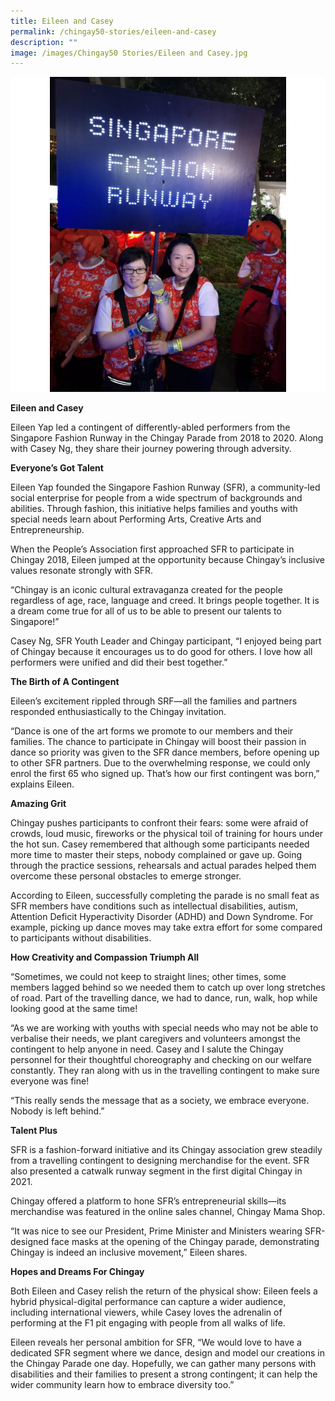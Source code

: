 ```yaml
---
title: Eileen and Casey
permalink: /chingay50-stories/eileen-and-casey
description: ""
image: /images/Chingay50 Stories/Eileen and Casey.jpg
---
```

![Eileen and Casey](/images/Chingay50%20Stories/Eileen%20and%20Casey.jpg)

**Eileen and Casey**

Eileen Yap led a contingent of differently-abled performers from the Singapore Fashion Runway in the Chingay Parade from 2018 to 2020. Along with Casey Ng, they share their journey powering through adversity.  

**Everyone’s Got Talent**

Eileen Yap founded the Singapore Fashion Runway (SFR), a community-led social enterprise for people from a wide spectrum of backgrounds and abilities. Through fashion, this initiative helps families and youths with special needs learn about Performing Arts, Creative Arts and Entrepreneurship.

When the People’s Association first approached SFR to participate in Chingay 2018, Eileen jumped at the opportunity because Chingay’s inclusive values resonate strongly with SFR. 

“Chingay is an iconic cultural extravaganza created for the people regardless of age, race, language and creed. It brings people together. It is a dream come true for all of us to be able to present our talents to Singapore!” 

Casey Ng, SFR Youth Leader and Chingay participant, “I enjoyed being part of Chingay because it encourages us to do good for others. I love how all performers were unified and did their best together.”

**The Birth of A Contingent**

Eileen’s excitement rippled through SRF—all the families and partners responded enthusiastically to the Chingay invitation. 

“Dance is one of the art forms we promote to our members and their families. The chance to participate in Chingay will boost their passion in dance so priority was given to the SFR dance members, before opening up to other SFR partners. Due to the overwhelming response, we could only enrol the first 65 who signed up. That’s how our first contingent was born,” explains Eileen.

**Amazing Grit**

Chingay pushes participants to confront their fears: some were afraid of crowds, loud music, fireworks or the physical toil of training for hours under the hot sun. Casey remembered that although some participants needed more time to master their steps, nobody complained or gave up. Going through the practice sessions, rehearsals and actual parades helped them overcome these personal obstacles to emerge stronger.

According to Eileen, successfully completing the parade is no small feat as SFR members have conditions such as intellectual disabilities, autism, Attention Deficit Hyperactivity Disorder (ADHD) and Down Syndrome. For example, picking up dance moves may take extra effort for some compared to participants without disabilities.

**How Creativity and Compassion Triumph All**

“Sometimes, we could not keep to straight lines; other times, some members lagged behind so we needed them to catch up over long stretches of road. Part of the travelling dance, we had to dance, run, walk, hop while looking good at the same time!

“As we are working with youths with special needs who may not be able to verbalise their needs, we plant caregivers and volunteers amongst the contingent to help anyone in need. Casey and I salute the Chingay personnel for their thoughtful choreography and checking on our welfare constantly. They ran along with us in the travelling contingent to make sure everyone was fine!

“This really sends the message that as a society, we embrace everyone. Nobody is left behind.”

**Talent Plus**

SFR is a fashion-forward initiative and its Chingay association grew steadily from a travelling contingent to designing merchandise for the event. SFR also presented a catwalk runway segment in the first digital Chingay in 2021.

Chingay offered a platform to hone SFR’s entrepreneurial skills—its merchandise was featured in the online sales channel, Chingay Mama Shop.

“It was nice to see our President, Prime Minister and Ministers wearing SFR-designed face masks at the opening of the Chingay parade, demonstrating Chingay is indeed an inclusive movement,” Eileen shares.

**Hopes and Dreams For Chingay**
  
Both Eileen and Casey relish the return of the physical show: Eileen feels a hybrid physical-digital performance can capture a wider audience, including international viewers, while Casey loves the adrenalin of performing at the F1 pit engaging with people from all walks of life.

Eileen reveals her personal ambition for SFR, “We would love to have a dedicated SFR segment where we dance, design and model our creations in the Chingay Parade one day. Hopefully, we can gather many persons with disabilities and their families to present a strong contingent; it can help the wider community learn how to embrace diversity too.”